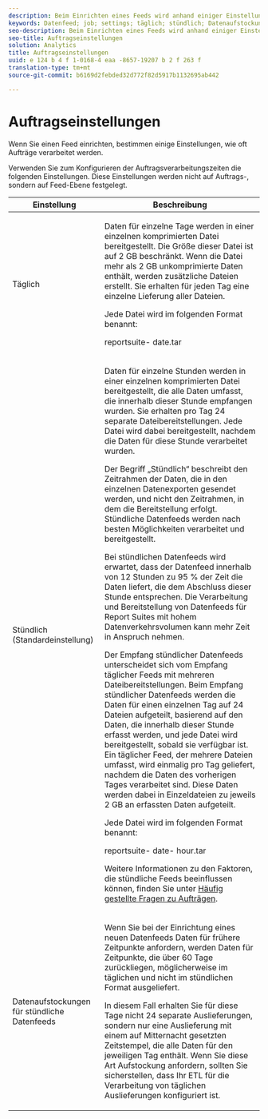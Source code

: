 ```yaml
---
description: Beim Einrichten eines Feeds wird anhand einiger Einstellungen bestimmt, wie oft Aufträge verarbeitet werden.
keywords: Datenfeed; job; settings; täglich; stündlich; Datenaufstockungen für stündliche Datenfeeds; Aufstockung
seo-description: Beim Einrichten eines Feeds wird anhand einiger Einstellungen bestimmt, wie oft Aufträge verarbeitet werden.
seo-title: Auftragseinstellungen
solution: Analytics
title: Auftragseinstellungen
uuid: e 124 b 4 f 1-0168-4 eaa -8657-19207 b 2 f 263 f
translation-type: tm+mt
source-git-commit: b6169d2febded32d772f82d5917b1132695ab442

---
```



# Auftragseinstellungen

Wenn Sie einen Feed einrichten, bestimmen einige Einstellungen, wie oft Aufträge verarbeitet werden.

Verwenden Sie zum Konfigurieren der Auftragsverarbeitungszeiten die folgenden Einstellungen. Diese Einstellungen werden nicht auf Auftrags-, sondern auf Feed-Ebene festgelegt.

<table id="table_2070F73212F245E98DADC6B5DFDB1C72"> 
 <thead> 
  <tr> 
   <th colname="col1" class="entry"> Einstellung </th> 
   <th colname="col2" class="entry"> Beschreibung </th> 
  </tr> 
 </thead>
 <tbody> 
  <tr> 
   <td colname="col1"> Täglich </td> 
   <td colname="col2"> <p>Daten für einzelne Tage werden in einer einzelnen komprimierten Datei bereitgestellt. Die Größe dieser Datei ist auf 2 GB beschränkt. Wenn die Datei mehr als 2 GB unkomprimierte Daten enthält, werden zusätzliche Dateien erstellt. Sie erhalten für jeden Tag eine einzelne Lieferung aller Dateien. </p> <p>Jede Datei wird im folgenden Format benannt: </p> <p> <span class="filepath"><span class="varname"> reportsuite</span>-<span class="varname"> date</span>.tar</span> </p> </td> 
  </tr> 
  <tr> 
   <td colname="col1"> Stündlich (Standardeinstellung) </td> 
   <td colname="col2"> <p>Daten für einzelne Stunden werden in einer einzelnen komprimierten Datei bereitgestellt, die alle Daten umfasst, die innerhalb dieser Stunde empfangen wurden. Sie erhalten pro Tag 24 separate Dateibereitstellungen. Jede Datei wird dabei bereitgestellt, nachdem die Daten für diese Stunde verarbeitet wurden. </p> <p>Der Begriff „Stündlich“ beschreibt den Zeitrahmen der Daten, die in den einzelnen Datenexporten gesendet werden, und nicht den Zeitrahmen, in dem die Bereitstellung erfolgt. Stündliche Datenfeeds werden nach besten Möglichkeiten verarbeitet und bereitgestellt. </p> <p>Bei stündlichen Datenfeeds wird erwartet, dass der Datenfeed innerhalb von 12 Stunden zu 95 % der Zeit die Daten liefert, die dem Abschluss dieser Stunde entsprechen. Die Verarbeitung und Bereitstellung von Datenfeeds für Report Suites mit hohem Datenverkehrsvolumen kann mehr Zeit in Anspruch nehmen. </p> <p>Der Empfang stündlicher Datenfeeds unterscheidet sich vom Empfang täglicher Feeds mit mehreren Dateibereitstellungen. Beim Empfang stündlicher Datenfeeds werden die Daten für einen einzelnen Tag auf 24 Dateien aufgeteilt, basierend auf den Daten, die innerhalb dieser Stunde erfasst werden, und jede Datei wird bereitgestellt, sobald sie verfügbar ist. Ein täglicher Feed, der mehrere Dateien umfasst, wird einmalig pro Tag geliefert, nachdem die Daten des vorherigen Tages verarbeitet sind. Diese Daten werden dabei in Einzeldateien zu jeweils 2 GB an erfassten Daten aufgeteilt. </p> <p>Jede Datei wird im folgenden Format benannt: </p> <p> <span class="filepath"><span class="varname"> reportsuite</span>-<span class="varname"> date</span>-<span class="varname"> hour</span>.tar</span> </p> <p>Weitere Informationen zu den Faktoren, die stündliche Feeds beeinflussen können, finden Sie unter <a href="../../../export/analytics-data-feed/c-df-contents/jobs-faq.md#concept_7C67A012CCF64B0C8DA33E5A6CF7FD9E" format="dita" scope="local">Häufig gestellte Fragen zu Aufträgen</a>. </p> </td> 
  </tr> 
  <tr> 
   <td colname="col1"> Datenaufstockungen für stündliche Datenfeeds </td> 
   <td colname="col2"> <p>Wenn Sie bei der Einrichtung eines neuen Datenfeeds Daten für frühere Zeitpunkte anfordern, werden Daten für Zeitpunkte, die über 60 Tage zurückliegen, möglicherweise im täglichen und nicht im stündlichen Format ausgeliefert. </p> <p>In diesem Fall erhalten Sie für diese Tage nicht 24 separate Auslieferungen, sondern nur eine Auslieferung mit einem auf Mitternacht gesetzten Zeitstempel, die alle Daten für den jeweiligen Tag enthält. Wenn Sie diese Art Aufstockung anfordern, sollten Sie sicherstellen, dass Ihr ETL für die Verarbeitung von täglichen Auslieferungen konfiguriert ist. </p> </td> 
  </tr> 
 </tbody> 
</table>

